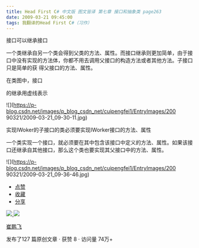 ```yaml
---
title: Head First C# 中文版 图文皆译 第七章 接口和抽象类 page263
date: 2009-03-21 09:45:00
tags: 我翻译的Head First C#（习作）
---
```

接口可以继承接口

  

一个类继承自另一个类会得到父类的方法、属性。而接口继承则更加简单，由于接口中没有实现的方法体，你都不用去调用父接口的构造方法或者其他方法。子接口只是简单的获
得父接口的方法、属性。

  

在类图中，接口

的继承用虚线表示

![](https://p-blog.csdn.net/images/p_blog_csdn_net/cuipengfei1/EntryImages/200
90321/2009-03-21_09-30-11.jpg)

实现IWoker的子接口的类必须要实现IWorker接口的方法、属性

  

一个类实现一个接口，就必须要在其中包含该接口中定义的方法、属性。如果该接口还继承自其他接口，那么这个类也要实现其父接口中的方法、属性。

  

![](https://p-blog.csdn.net/images/p_blog_csdn_net/cuipengfei1/EntryImages/200
90321/2009-03-21_09-36-46.jpg)

  * [ 点赞  ](javascript:;)
  * [ 收藏  ](javascript:;)
  * [ 分享 ](javascript:;)

[ ![](https://profile.csdnimg.cn/5/2/5/3_cuipengfei1)
![](https://g.csdnimg.cn/static/user-reg-year/1x/11.png)
](https://blog.csdn.net/cuipengfei1)

[ 崔鹏飞 ](https://blog.csdn.net/cuipengfei1)

发布了127 篇原创文章  ·  获赞 8  ·  访问量 74万+

